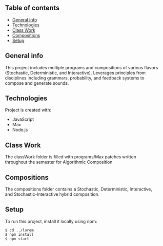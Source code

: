 ## Table of contents
* [General info](#general-info)
* [Technologies](#technologies)
* [Class Work](#class-work)
* [Compositions](#compositions)
* [Setup](#setup)


## General info
This project includes multiple programs and compositions of various flavors (Stochastic, Deterministic, and Interactive).  Leverages principles from disciplines including grammars, probability, and feedback systems to compose and generate sounds.

## Technologies
Project is created with:
* JavaScript
* Max
* Node.js

## Class Work
The classWork folder is filled with programs/Max patches written throughout the semester for Algorithmic Composition

## Compositions
The compositions folder contains a Stochastic, Deterministic, Interactive, and Stochastic-Interactive hybrid composition.

## Setup
To run this project, install it locally using npm:

```
$ cd ../lorem
$ npm install
$ npm start
```